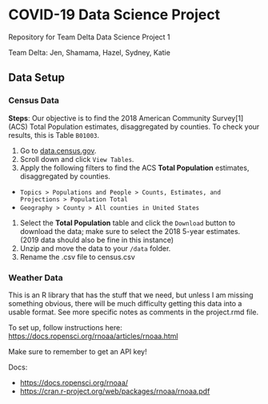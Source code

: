 # COVID-19 Data Science Project
Repository for Team Delta Data Science Project 1

Team Delta: Jen, Shamama, Hazel, Sydney, Katie


## Data Setup

### Census Data
**Steps**: Our objective is to find the 2018 American Community
Survey\[1\] (ACS) Total Population estimates, disaggregated by counties.
To check your results, this is Table `B01003`.

1.  Go to [data.census.gov](data.census.gov).
2.  Scroll down and click `View Tables`.
3.  Apply the following filters to find the ACS **Total Population** estimates,
    disaggregated by counties.

-   `Topics > Populations and People > Counts, Estimates, and Projections > Population Total`
-   `Geography > County > All counties in United States`

1.  Select the **Total Population** table and click the `Download`
    button to download the data; make sure to select the 2018 5-year
    estimates. (2019 data should also be fine in this instance)
2.  Unzip and move the data to your `/data` folder.
3. Rename the .csv file to census.csv


### Weather Data

This is an R library that has the stuff that we need, but unless I am missing
something obvious, there will be much difficulty getting this data into a
usable format. See more specific notes as comments in the project.rmd file.

To set up, follow instructions here:
https://docs.ropensci.org/rnoaa/articles/rnoaa.html

Make sure to remember to get an API key!

Docs:
* https://docs.ropensci.org/rnoaa/
* https://cran.r-project.org/web/packages/rnoaa/rnoaa.pdf
